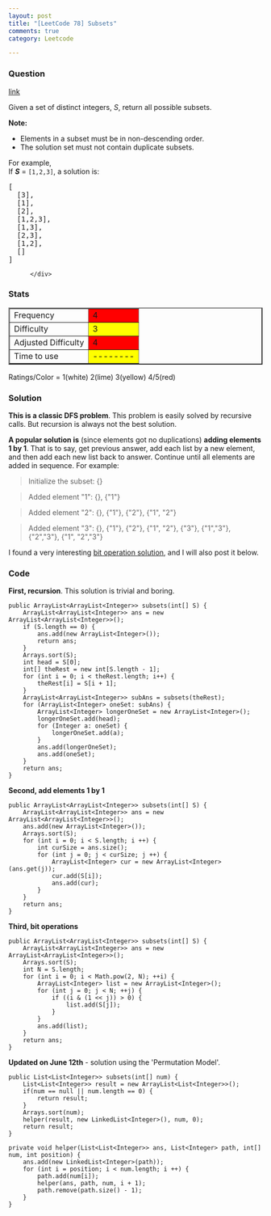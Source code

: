 ```yaml
---
layout: post
title: "[LeetCode 78] Subsets"
comments: true
category: Leetcode

---
```



### Question 
[link](https://oj.leetcode.com/problems/subsets/)

<div class="question-content">
            <p></p><p>
Given a set of distinct integers, <i>S</i>, return all possible subsets.
</p>
<p><b>Note:</b><br>
</p><ul>
<li>Elements in a subset must be in non-descending order.</li>
<li>The solution set must not contain duplicate subsets.</li>
</ul>
<p></p>
<p>
For example,<br>
If <b><i>S</i></b> = <code>[1,2,3]</code>, a solution is:
</p>

<pre>[
  [3],
  [1],
  [2],
  [1,2,3],
  [1,3],
  [2,3],
  [1,2],
  []
]
</pre><p></p>
          </div>

### Stats
<table border="2">
	<tr>
		<td>Frequency</td>
		<td bgcolor="red">4</td>
	</tr>
	<tr>
		<td>Difficulty</td>
		<td bgcolor="yellow">3</td>
	</tr>
	<tr>
		<td>Adjusted Difficulty</td>
		<td bgcolor="red">4</td>
	</tr>
	<tr>
		<td>Time to use</td>
		<td bgcolor="yellow">--------</td>
	</tr>
</table>

Ratings/Color = 1(white) 2(lime) 3(yellow) 4/5(red)

### Solution

__This is a classic DFS problem__. This problem is easily solved by recursive calls.  But recursion is always not the best solution. 

__A popular solution is__ (since elements got no duplications) __adding elements 1 by 1__. That is to say, get previous answer, add each list by a new element, and then add each new list back to answer. Continue until all elements are added in sequence. For example: 

> Initialize the subset:  {}

> Added element "1": {}, {"1"} 

> Added element "2": {}, {"1"}, {"2"}, {"1", "2"} 

> Added element "3": {}, {"1"}, {"2"}, {"1", "2"}, {"3"}, {"1","3"}, {"2","3"}, {"1", "2","3"}

I found a very interesting [bit operation solution](http://blog.csdn.net/perfect8886/article/details/20496225), and I will also post it below. 

### Code

__First, recursion__. This solution is trivial and boring. 

    public ArrayList<ArrayList<Integer>> subsets(int[] S) {
        ArrayList<ArrayList<Integer>> ans = new ArrayList<ArrayList<Integer>>();
        if (S.length == 0) {
            ans.add(new ArrayList<Integer>());
            return ans;
        }
        Arrays.sort(S);
        int head = S[0];
        int[] theRest = new int[S.length - 1];
        for (int i = 0; i < theRest.length; i++) {
            theRest[i] = S[i + 1];
        }
        ArrayList<ArrayList<Integer>> subAns = subsets(theRest);
        for (ArrayList<Integer> oneSet: subAns) {
            ArrayList<Integer> longerOneSet = new ArrayList<Integer>();
            longerOneSet.add(head);
            for (Integer a: oneSet) {
                longerOneSet.add(a);
            }
            ans.add(longerOneSet);
            ans.add(oneSet);
        }
        return ans;
    }


__Second, add elements 1 by 1__


    public ArrayList<ArrayList<Integer>> subsets(int[] S) {
        ArrayList<ArrayList<Integer>> ans = new ArrayList<ArrayList<Integer>>();
        ans.add(new ArrayList<Integer>());
        Arrays.sort(S);
        for (int i = 0; i < S.length; i ++) {
            int curSize = ans.size();
            for (int j = 0; j < curSize; j ++) {
                ArrayList<Integer> cur = new ArrayList<Integer>(ans.get(j));
                cur.add(S[i]);
                ans.add(cur);
            }
        }
        return ans;
    }


__Third, bit operations__


    public ArrayList<ArrayList<Integer>> subsets(int[] S) {  
        ArrayList<ArrayList<Integer>> ans = new ArrayList<ArrayList<Integer>>();  
        Arrays.sort(S);  
        int N = S.length;  
        for (int i = 0; i < Math.pow(2, N); ++i) {  
            ArrayList<Integer> list = new ArrayList<Integer>();  
            for (int j = 0; j < N; ++j) {  
                if ((i & (1 << j)) > 0) {  
                    list.add(S[j]);  
                }  
            }  
            ans.add(list);  
        }  
        return ans;  
    }  

__Updated on June 12th__ - solution using the 'Permutation Model'. 

    public List<List<Integer>> subsets(int[] num) {
        List<List<Integer>> result = new ArrayList<List<Integer>>();
        if(num == null || num.length == 0) {
            return result;
        }
        Arrays.sort(num);
        helper(result, new LinkedList<Integer>(), num, 0);
        return result;
    }
    
    private void helper(List<List<Integer>> ans, List<Integer> path, int[] num, int position) {
        ans.add(new LinkedList<Integer>(path));
        for (int i = position; i < num.length; i ++) {
            path.add(num[i]);
            helper(ans, path, num, i + 1);
            path.remove(path.size() - 1);
        }
    }
